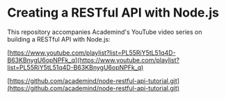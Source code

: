 # Creating a RESTful API with Node.js

This repository accompanies Academind's YouTube video series on building a RESTful API with Node.js:

[https://www.youtube.com/playlist?list=PL55RiY5tL51q4D-B63KBnygU6opNPFk_q](https://www.youtube.com/playlist?list=PL55RiY5tL51q4D-B63KBnygU6opNPFk_q)

[https://github.com/academind/node-restful-api-tutorial.git](https://github.com/academind/node-restful-api-tutorial.git)
